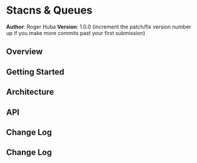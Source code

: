 # Stacns & Queues

**Author**: Roger Huba
**Version**: 1.0.0 (increment the patch/fix version number up if you make more commits past your first submission)

## Overview
<!-- Provide a structure for testing stacks-->

## Getting Started
<!-- No additional steps for execution.  For TDD testing must have a virtual environment. -->

## Architecture
<!-- Programed in Python, tested with Pytest.-->

## API
<!-- No API used. -->

## Change Log
<!--
12-07-2018 1500 - Added initial functionality.
-->

## Change Log
